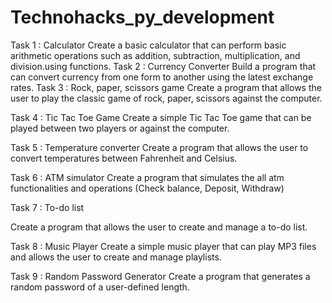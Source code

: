 # Technohacks_py_development
Task 1 : Calculator
  Create a basic calculator that can perform
  basic arithmetic operations such as addition,
  subtraction, multiplication, and division.using
  functions.
Task 2 : Currency Converter
  Build a program that can convert currency
  from one form to another using the latest
  exchange rates.
Task 3 : Rock, paper, scissors game
  Create a program that allows the user to play
  the classic game of rock, paper, scissors
  against the computer.

Task 4 : Tic Tac Toe Game
  Create a simple Tic Tac Toe game that can be
  played between two players or against the
  computer.

Task 5 : Temperature converter
  Create a program that allows the user to
  convert temperatures between Fahrenheit and
  Celsius.

Task 6 : ATM simulator
  Create a program that simulates the all atm
  functionalities and operations (Check balance,
  Deposit, Withdraw)


Task 7 : To-do list

  Create a program that allows the user to
  create and manage a to-do list.

Task 8 : Music Player
  Create a simple music player that can play
  MP3 files and allows the user to create and
  manage playlists.

Task 9 : Random Password Generator
  Create a program that generates a random
  password of a user-defined length.
